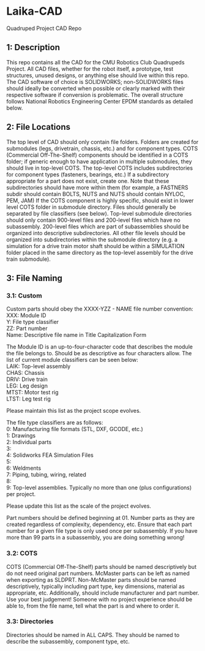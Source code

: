 # Laika-CAD
 Quadruped Project CAD Repo

## 1: Description
This repo contains all the CAD for the CMU Robotics Club Quadrupeds Project. All CAD files, whether for the robot itself, a prototype, test structures, unused designs, or anything else should live within this repo. The CAD software of choice is SOLIDWORKS; non-SOLIDWORKS files should ideally be converted when possible or clearly marked with their respective software if conversion is problematic. The overall structure follows National Robotics Engineering Center EPDM standards as detailed below.

## 2: File Locations
The top level of CAD should only contain file folders. Folders are created for submodules (legs, drivetrain, chassis, etc.) and for component types. COTS (Commercial Off-The-Shelf) components should be identified in a COTS folder; if generic enough to have application in multiple submodules, they should live in top-level COTS. The top-level COTS includes subdirectories for component types (fasteners, bearings, etc.) If a subdirectory appropriate for a part does not exist, create one. Note that these subdirectories should have more within them (for example, a FASTNERS subdir should contain BOLTS, NUTS and NUTS should contain NYLOC, PEM, JAM) If the COTS component is highly specific, should exist in lower level COTS folder in submodule directory. Files should generally be separated by file classifiers (see below). Top-level submodule directories should only contain 900-level files and 200-level files which have no subassembly. 200-level files which are part of subassemblies should be organized into descriptive subdirectories. All other file levels should be organized into subdirectories within the submodule directory (e.g. a simulation for a drive train motor shaft should be within a SIMULATION folder placed in the same directory as the top-level assembly for the drive train submodule). 

## 3: File Naming
### 3.1: Custom
Custom parts should obey the XXXX-YZZ - NAME file number convention:  
XXX: Module ID  
Y: File type classifier  
ZZ: Part number  
Name: Descriptive file name in Title Capitalization Form  

The Module ID is an up-to-four-character code that describes the module the file belongs to. Should be as descriptive as four characters allow. The list of current module classifiers can be seen below:  
LAIK: Top-level assembly  
CHAS: Chassis  
DRIV: Drive train  
LEG: Leg design  
MTST: Motor test rig  
LTST: Leg test rig  

Please maintain this list as the project scope evolves.

The file type classifiers are as follows:  
0: Manufacturing file formats (STL, DXF, GCODE, etc.)  
1: Drawings  
2: Individual parts  
3:  
4: Solidworks FEA Simulation Files  
5:  
6: Weldments  
7: Piping, tubing, wiring, related  
8:  
9: Top-level assemblies. Typically no more than one (plus configurations) per project.  

Please update this list as the scale of the project evolves.  

Part numbers should be defined beginning at 01. Number parts as they are created regardless of complexity, dependency, etc. Ensure that each part number for a given file type is only used once per subassembly. If you have more than 99 parts in a subassembly, you are doing something wrong!

### 3.2: COTS
COTS (Commercial Off-The-Shelf) parts should be named descriptively but do not need original part numbers. McMaster parts can be left as named when exporting as SLDPRT. Non-McMaster parts should be named descriptively, typically including part type, key dimensions, material as appropriate, etc. Additionally, should include manufacturer and part number. Use your best judgement! Someone with no project experience should be able to, from the file name, tell what the part is and where to order it.

### 3.3: Directories

Directories should be named in ALL CAPS. They should be named to describe the subassembly, component type, etc. 
